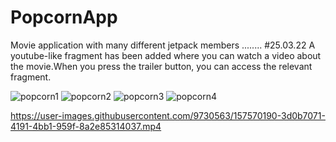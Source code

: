 # PopcornApp
 Movie application with many different jetpack members ........
 #25.03.22 A youtube-like fragment has been added where you can watch a video about the movie.When you press the trailer button, you can access the relevant fragment.
 
![popcorn1](https://user-images.githubusercontent.com/9730563/157147449-77e1033c-765e-4f02-9a5c-3cd2b380ecdf.jpg)
![popcorn2](https://user-images.githubusercontent.com/9730563/157147453-8dedced0-38ba-447d-a932-be9032239c8d.jpg)
![popcorn3](https://user-images.githubusercontent.com/9730563/157147455-39cfd4fd-34b5-47e0-84d3-b0809d2da58d.jpg)
![popcorn4](https://user-images.githubusercontent.com/9730563/157147456-759cf53e-4bde-41a3-973d-716f91e12687.jpg)


https://user-images.githubusercontent.com/9730563/157570190-3d0b7071-4191-4bb1-959f-8a2e85314037.mp4


